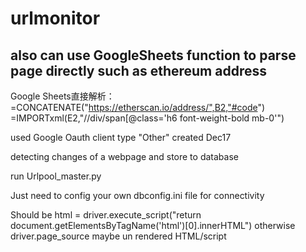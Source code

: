 # urlmonitor
## also can use GoogleSheets function to parse page directly such as ethereum address

Google Sheets直接解析：
=CONCATENATE("https://etherscan.io/address/",B2,"#code")
=IMPORTxml(E2,"//div/span[@class='h6 font-weight-bold mb-0'")

used Google Oauth client type "Other" created Dec17


detecting changes of a webpage and store to database

run Urlpool_master.py

Just need to config your own dbconfig.ini file for connectivity

Should be html = driver.execute_script("return document.getElementsByTagName('html')[0].innerHTML")
otherwise driver.page_source maybe un rendered HTML/script
